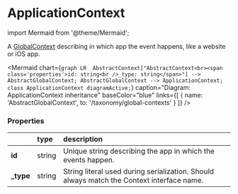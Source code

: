 # ApplicationContext

import Mermaid from '@theme/Mermaid';

A [GlobalContext](/taxonomy/reference/global-contexts/overview.md) describing in which app the event happens, like a website or iOS app.

<Mermaid chart={`
	graph LR 
        AbstractContext["AbstractContext<br><span class='properties'>id: string<br />_type: string</span>"] --> AbstractGlobalContext;
        AbstractGlobalContext --> ApplicationContext;
    class ApplicationContext diagramActive;
`} 
  caption="Diagram: ApplicationContext inheritance" 
  baseColor="blue" 
  links={[
        { name: 'AbstractGlobalContext', to: '/taxonomy/global-contexts' }
]}
/>

### Properties
|           | type        | description
| :--       | :--         | :--           
| **id**    | string      | Unique string describing the app in which the events happen.
| **_type** | string      | String literal used during serialization. Should always match the Context interface name.
